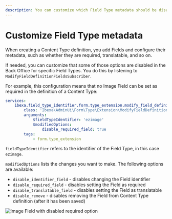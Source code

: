 ```yaml
---
description: You can customize which Field Type metadata should be disabled in the Back Office.
---
```


# Customize Field Type metadata

When creating a Content Type definition, you add Fields and configure their metadata,
such as whether they are required, translatable, and so on.

If needed, you can customize that some of those options are disabled in the Back Office for specific Field Types.
You do this by listening to `ModifyFieldDefinitionFieldsSubscriber`.

For example, this configuration means that no Image Field can be set as required in the definition of a Content Type:

``` yaml
services:
    ibexa.field_type_identifier.form.type_extension.modify_field_definitions_for_field_type_identifier_field_type:
        class: 'Ibexa\AdminUi\Form\Type\Extension\ModifyFieldDefinitionsCollectionTypeExtension'
        arguments:
            $fieldTypeIdentifier: 'ezimage'
            $modifiedOptions:
                disable_required_field: true
        tags:
            - form.type_extension
```

`fieldTypeIdentifier` refers to the identifier of the Field Type, in this case `ezimage`.

`modifiedOptions` lists the changes you want to make. The following options are available:

- `disable_identifier_field` - disables changing the Field identifier
- `disable_required_field` - disables setting the Field as required
- `disable_translatable_field` - disables setting the Field as translatable
- `disable_remove` - disables removing the Field from Content Type definition (after it has been saved)

![Image Field with disabled required option](disable-required-field.png)
